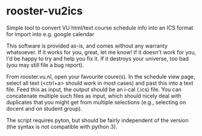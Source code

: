 # rooster-vu2ics
Simple tool to convert VU html/text course schedule info into an ICS format for import into e.g. google calendar

This software is provided as-is, and comes without any warranty whatsoever. If it works for you, great, let me know! If it doesn't work for you, I'd be happy to try and help you fix it. If it destroys your universe, too bad (you may still file a bug report).

From rooster.vu.nl, open your favourite coure(s). In the schedule view page, select all text (<ctrl+a> should work in most cases) and past this into a text file. Feed this as input, the output should be an i-cal (.ics) file. You can concatenate multiple such files as input, which should nicely deal with duplicates that you might get from multiple selections (e.g., selecting on docent and on student group).

The script requires pyton, but should be fairly independent of the version (the syntax is not compatible with python 3).

